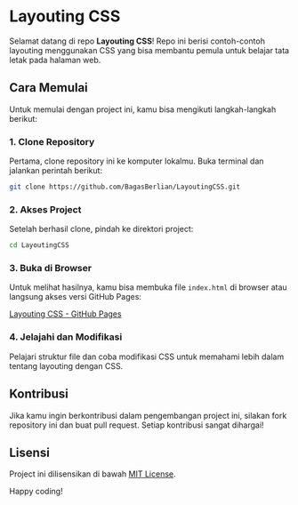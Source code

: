 
# Layouting CSS

Selamat datang di repo **Layouting CSS**! Repo ini berisi contoh-contoh layouting menggunakan CSS yang bisa membantu pemula untuk belajar tata letak pada halaman web.

## Cara Memulai

Untuk memulai dengan project ini, kamu bisa mengikuti langkah-langkah berikut:

### 1. Clone Repository
Pertama, clone repository ini ke komputer lokalmu. Buka terminal dan jalankan perintah berikut:

```bash
git clone https://github.com/BagasBerlian/LayoutingCSS.git
```

### 2. Akses Project
Setelah berhasil clone, pindah ke direktori project:

```bash
cd LayoutingCSS
```

### 3. Buka di Browser
Untuk melihat hasilnya, kamu bisa membuka file `index.html` di browser atau langsung akses versi GitHub Pages:

[Layouting CSS - GitHub Pages](https://bagasberlian.github.io/LayoutingCSS/)

### 4. Jelajahi dan Modifikasi
Pelajari struktur file dan coba modifikasi CSS untuk memahami lebih dalam tentang layouting dengan CSS.

## Kontribusi
Jika kamu ingin berkontribusi dalam pengembangan project ini, silakan fork repository ini dan buat pull request. Setiap kontribusi sangat dihargai!

## Lisensi
Project ini dilisensikan di bawah [MIT License](LICENSE).

Happy coding!
